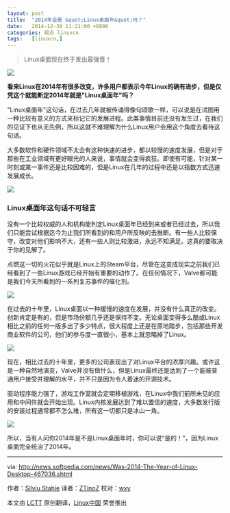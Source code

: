 ```yaml
---
layout: post
title:	"2014年会是 &quot;Linux桌面年&quot;吗？"
date:	2014-12-30 11:21:00 +0800 
categories:	观点 linuxcn 
tags:	[linuxcn,]
---
```




> 
> Linux桌面现在终于发出最强音！
> 
> 
> 


![](/Asserts/Images//attachment/album/201412/29/222419lwfk8f4y9fyv4g0a.jpg)


**看来Linux在2014年有很多改变，许多用户都表示今年Linux的确有进步，但是仅凭这个就能断定2014年就是"Linux桌面年"吗？**


"Linux桌面年"这句话，在过去几年就被传诵得像句颂歌一样，可以说是在试图用一种比较有意义的方式来标记它的发展进程。此类事情目前还没有发生过，在我们的见证下也从无先例，所以这就不难理解为什么Linux用户会用这个角度去看待这句话。


大多数软件和硬件领域不太会有这种快速的进步，都以较慢的速度发展，但是对于那些在工业领域有更好眼光的人来说，事情就会变得疯狂。即使有可能，针对某一时刻或某一事件还是比较困难的，但是Linux在几年的过程中还是以指数方式迅速发展成长。


![](/Asserts/Images//attachment/album/201412/29/222420w3jjmu17ymp73z5q.jpg)


### Linux桌面年这句话不可轻言


没有一个比较权威的人和机构能判定Linux桌面年已经到来或者已经过去，所以我们只能尝试根据迄今为止我们所看到的和用户所反映的去推断。有一些人比较保守，改变对他们影响不大，还有一些人则比较激进，永远不知满足。这真的要取决于你的见解了。


点燃这一切的火花似乎就是Linux上的Steam平台，尽管在这变成现实之前我们已经看到了一些Linux游戏已经开始有重要的动作了。在任何情况下，Valve都可能是我们今天所看到的一系列复苏事件的催化剂。


![](/Asserts/Images//attachment/album/201412/29/222421clnbetsonj1olb70.jpg)


在过去的十年里，Linux桌面以一种缓慢的速度在发展，并没有什么真正的改变。创新肯定是有的，但是市场份额几乎还是保持不变。无论桌面变得多么酷或Linux相比之前的任何一版多出了多少特点，很大程度上还是在原地踏步，包括那些开发商业软件的公司，他们的参与度一直很小，基本上就忽略掉了Linux。


![](/Asserts/Images//attachment/album/201412/29/222422g5udpa9gdn5ddqla.jpg)


现在，相比过去的十年里，更多的公司表现出了对Linux平台的浓厚兴趣。或许这是一种自然地演变，Valve并没有做什么，但是Linux最终还是达到了一个能被普通用户接受并理解的水平，并不只是因为令人着迷的开源技术。


驱动程序能力强了，游戏工作室就会定期移植游戏，在Linux中我们前所未见的应用和中间件就会开始出现。Linux内核发展达到了难以置信的速度，大多数发行版的安装过程通常都不怎么难，所有这一切都只是冰山一角。


![](/Asserts/Images//attachment/album/201412/29/222422b3lmdmckx9ptstpe.jpg)


所以，当有人问你2014年是不是Linux桌面年时，你可以说“是的！”，因为Linux桌面完全统治了2014年。




---


via: <http://news.softpedia.com/news/Was-2014-The-Year-of-Linux-Desktop-467036.shtml>


作者：[Silviu Stahie](http://news.softpedia.com/editors/browse/silviu-stahie) 译者：[ZTinoZ](https://github.com/ZTinoZ) 校对：[wxy](https://github.com/wxy)


本文由 [LCTT](https://github.com/LCTT/TranslateProject) 原创翻译，[Linux中国](http://linux.cn/) 荣誉推出

